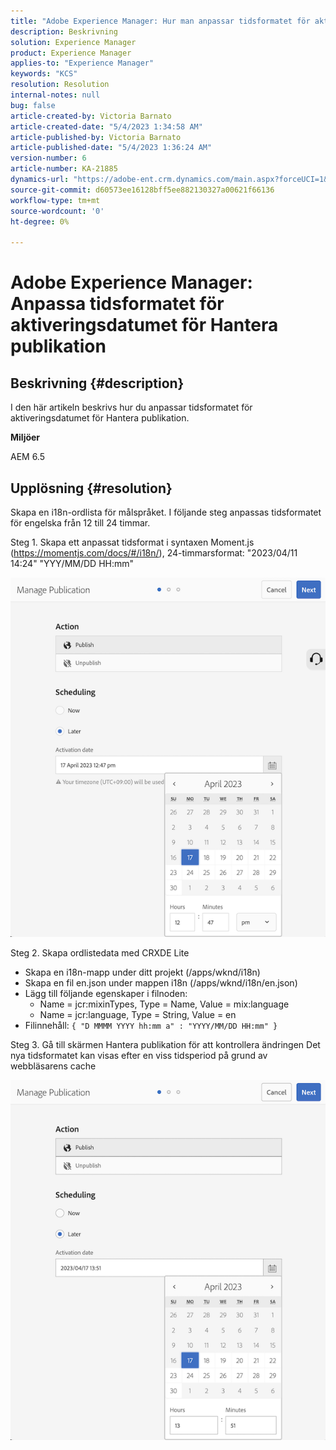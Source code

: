 ```yaml
---
title: "Adobe Experience Manager: Hur man anpassar tidsformatet för aktiveringsdatumet för Hantera publikation"
description: Beskrivning
solution: Experience Manager
product: Experience Manager
applies-to: "Experience Manager"
keywords: "KCS"
resolution: Resolution
internal-notes: null
bug: false
article-created-by: Victoria Barnato
article-created-date: "5/4/2023 1:34:58 AM"
article-published-by: Victoria Barnato
article-published-date: "5/4/2023 1:36:24 AM"
version-number: 6
article-number: KA-21885
dynamics-url: "https://adobe-ent.crm.dynamics.com/main.aspx?forceUCI=1&pagetype=entityrecord&etn=knowledgearticle&id=1ff697e0-1bea-ed11-a7c6-6045bd006268"
source-git-commit: d60573ee16128bff5ee882130327a00621f66136
workflow-type: tm+mt
source-wordcount: '0'
ht-degree: 0%

---
```


# Adobe Experience Manager: Anpassa tidsformatet för aktiveringsdatumet för Hantera publikation

## Beskrivning {#description}


I den här artikeln beskrivs hur du anpassar tidsformatet för aktiveringsdatumet för Hantera publikation.

<b>Miljöer</b>

AEM 6.5


## Upplösning {#resolution}


Skapa en i18n-ordlista för målspråket. I följande steg anpassas tidsformatet för engelska från 12 till 24 timmar.

Steg 1. Skapa ett anpassat tidsformat i syntaxen Moment.js (https://momentjs.com/docs/#/i18n/), 24-timmarsformat: &quot;2023/04/11 14:24&quot; &quot;YYY/MM/DD HH:mm&quot;

![](assets/d14c64e9-53de-ed11-a7c7-6045bd006268.png)

Steg 2. Skapa ordlistedata med CRXDE Lite

- Skapa en i18n-mapp under ditt projekt (/apps/wknd/i18n)
- Skapa en fil en.json under mappen i18n (/apps/wknd/i18n/en.json)
- Lägg till följande egenskaper i filnoden:
   - Name = jcr:mixinTypes, Type = Name, Value = mix:language
   - Name = jcr:language, Type = String, Value = en
- Filinnehåll: `{ "D MMMM YYYY hh:mm a" : "YYYY/MM/DD HH:mm" }`


Steg 3. Gå till skärmen Hantera publikation för att kontrollera ändringen Det nya tidsformatet kan visas efter en viss tidsperiod på grund av webbläsarens cache

![](assets/25f363ef-53de-ed11-a7c7-6045bd006268.png)
